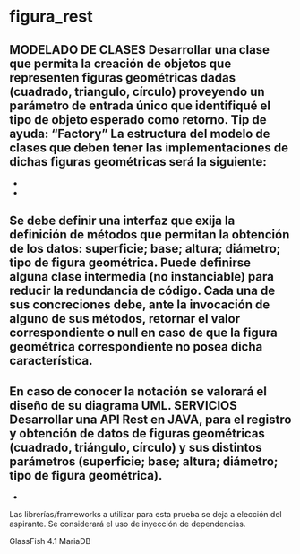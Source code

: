 # figura_rest

MODELADO DE CLASES
Desarrollar una clase que permita la creación de objetos que representen figuras
geométricas dadas (cuadrado, triangulo, círculo) proveyendo un parámetro de entrada
único que identifiqué el tipo de objeto esperado como retorno. Tip de ayuda: “Factory”
La estructura del modelo de clases que deben tener las implementaciones de dichas
figuras geométricas será la siguiente:
-
-
-
Se debe definir una interfaz que exija la definición de métodos que permitan la
obtención de los datos: superficie; base; altura; diámetro; tipo de figura
geométrica.
Puede definirse alguna clase intermedia (no instanciable) para reducir la
redundancia de código.
Cada una de sus concreciones debe, ante la invocación de alguno de sus
métodos, retornar el valor correspondiente o null en caso de que la figura
geométrica correspondiente no posea dicha característica.
-
En caso de conocer la notación se valorará el diseño de su diagrama UML.
SERVICIOS
Desarrollar una API Rest en JAVA, para el registro y obtención de datos de figuras
geométricas (cuadrado, triángulo, círculo) y sus distintos parámetros (superficie; base;
altura; diámetro; tipo de figura geométrica).
-
-
Las librerías/frameworks a utilizar para esta prueba se deja a elección del
aspirante.
Se considerará el uso de inyección de dependencias.

GlassFish 4.1
MariaDB


